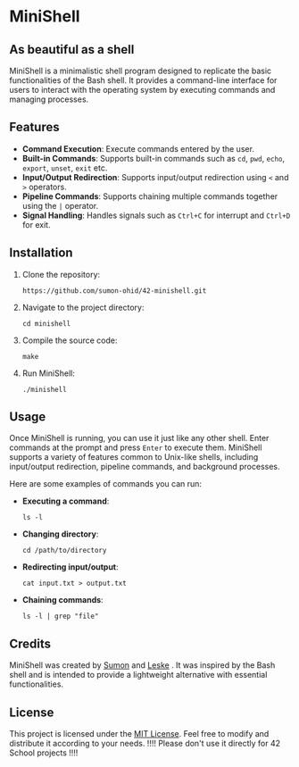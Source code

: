 # MiniShell
## As beautiful as a shell

MiniShell is a minimalistic shell program designed to replicate the basic functionalities of the Bash shell. It provides a command-line interface for users to interact with the operating system by executing commands and managing processes.

## Features

- **Command Execution**: Execute commands entered by the user.
- **Built-in Commands**: Supports built-in commands such as `cd`, `pwd`, `echo`, `export`, `unset`, `exit` etc.
- **Input/Output Redirection**: Supports input/output redirection using `<` and `>` operators.
- **Pipeline Commands**: Supports chaining multiple commands together using the `|` operator.
- **Signal Handling**: Handles signals such as `Ctrl+C` for interrupt and `Ctrl+D` for exit.

## Installation

1. Clone the repository:

    ```
    https://github.com/sumon-ohid/42-minishell.git
    ```

2. Navigate to the project directory:

    ```
    cd minishell
    ```

3. Compile the source code:

    ```
    make
    ```

4. Run MiniShell:

    ```
    ./minishell
    ```

## Usage

Once MiniShell is running, you can use it just like any other shell. Enter commands at the prompt and press `Enter` to execute them. MiniShell supports a variety of features common to Unix-like shells, including input/output redirection, pipeline commands, and background processes.

Here are some examples of commands you can run:

- **Executing a command**:

    ```
    ls -l
    ```

- **Changing directory**:

    ```
    cd /path/to/directory
    ```

- **Redirecting input/output**:

    ```
    cat input.txt > output.txt
    ```

- **Chaining commands**:

    ```
    ls -l | grep "file"
    ```

## Credits

MiniShell was created by [Sumon](https://github.com/sumon-ohid) and [Leske](https://github.com/leske42) . It was inspired by the Bash shell and is intended to provide a lightweight alternative with essential functionalities.

## License

This project is licensed under the [MIT License](LICENSE). Feel free to modify and distribute it according to your needs. !!!! Please don't use it directly for 42 School projects !!!!
